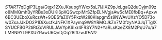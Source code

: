 $START$7qDgiP3Lga/Gtgx12XuJKsupgYWxx5sL7lJIXZ9pJxLgaQ2duCyjm09zo8MMQmhByYRBs3oDUKI6pXQSwcpiMrSZfpELNVgjaAw5cME8fbBq+Apxw6BC3UEboXuRczWt+9QESfaZ0Y5PkzW2li0KIapgm5s9NWAvUXzYO5D73ow0ZsaJJkDO2P1DiXucfkJNFK1XPaymq9W8YRMOJkZn7M0fzyNA3JqTTglXSYUCFBGP2tiRtZoVIRULJAVYpK6Ixr4FRSY7N2+YaRLsKzeZX8M2PqU7x/a7LMBN9YL9PXUZRawU6QnDjOq28lfIzwJf$END$